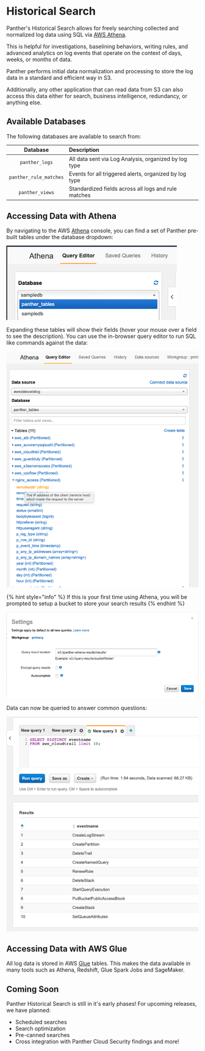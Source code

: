 # Historical Search

Panther's Historical Search allows for freely searching collected and normalized log data using SQL via [AWS Athena](https://aws.amazon.com/athena/).

This is helpful for investigations, baselining behaviors, writing rules, and advanced analytics on log events that operate on the context of days, weeks, or months of data.

Panther performs initial data normalization and processing to store the log data in a standard and efficient way in S3.

Additionally, any other application that can read data from S3 can also access this data either for search, business intelligence, redundancy, or anything else.

## Available Databases

The following databases are available to search from:

| Database | Description |
| :---: | :--- |
| `panther_logs` | All data sent via Log Analysis, organized by log type |
| `panther_rule_matches` | Events for all triggered alerts, organized by log type |
| `panther_views` | Standardized fields across all logs and rule matches |

## Accessing Data with Athena

By navigating to the AWS [Athena](https://console.aws.amazon.com/athena/home) console, you can find a set of Panther pre-built tables under the database dropdown:

![Athena Tables](../.gitbook/assets/screen-shot-2020-01-22-at-2.13.07-pm%20%281%29.png)

Expanding these tables will show their fields \(hover your mouse over a field to see the description\). You can use the in-browser query editor to run SQL like commands against the data:

![Athena Columns](../.gitbook/assets/athenatableswithcolumndescriptions.png)

{% hint style="info" %}
If this is your first time using Athena, you will be prompted to setup a bucket to store your search results
{% endhint %}

![Athena Settings](../.gitbook/assets/screen-shot-2020-01-22-at-2.16.28-pm%20%281%29.png)

Data can now be queried to answer common questions:

![Athena Query](../.gitbook/assets/screen-shot-2020-01-22-at-2.18.33-pm%20%282%29.png)

## Accessing Data with AWS Glue

All log data is stored in AWS [Glue](https://aws.amazon.com/glue/) tables. This makes the data available in many tools such as Athena, Redshift, Glue Spark Jobs and SageMaker.

## Coming Soon

Panther Historical Search is still in it's early phases! For upcoming releases, we have planned:

* Scheduled searches
* Search optimization
* Pre-canned searches
* Cross integration with Panther Cloud Security findings and more!

